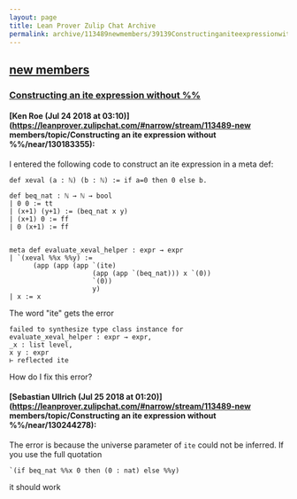 ```yaml
---
layout: page
title: Lean Prover Zulip Chat Archive 
permalink: archive/113489newmembers/39139Constructinganiteexpressionwithout.html
---
```


## [new members](index.html)
### [Constructing an ite expression without %%](39139Constructinganiteexpressionwithout.html)

#### [Ken Roe (Jul 24 2018 at 03:10)](https://leanprover.zulipchat.com/#narrow/stream/113489-new members/topic/Constructing an ite expression without %%/near/130183355):
I entered the following code to construct an ite expression in a meta def:
```lean
def xeval (a : ℕ) (b : ℕ) := if a=0 then 0 else b.

def beq_nat : ℕ → ℕ → bool
| 0 0 := tt
| (x+1) (y+1) := (beq_nat x y)
| (x+1) 0 := ff
| 0 (x+1) := ff


meta def evaluate_xeval_helper : expr → expr
| `(xeval %%x %%y) :=
      (app (app (app `(ite)
                     (app (app `(beq_nat))) x `(0))
                     `(0))
                     y)
| x := x
```
The word "ite" gets the error
```lean
failed to synthesize type class instance for
evaluate_xeval_helper : expr → expr,
_x : list level,
x y : expr
⊢ reflected ite
```
How do I fix this error?

#### [Sebastian Ullrich (Jul 25 2018 at 01:20)](https://leanprover.zulipchat.com/#narrow/stream/113489-new members/topic/Constructing an ite expression without %%/near/130244278):
The error is because the universe parameter of `ite` could not be inferred. If you use the full quotation
```
`(if beq_nat %%x 0 then (0 : nat) else %%y)
```
it should work


